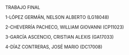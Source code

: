 TRABAJO FINAL

1-LÓPEZ GERMÁN, NELSON ALBERTO (LG18048)

2-CHEVERRÍA PACHECO, WILLIAM GIOVANNI (CP11023)

3-GARCÍA ASCENCIO, CRISTIAN ALEXIS (GA17033)

4-DÍAZ CONTRERAS, JOSÉ MARIO (DC17008)

